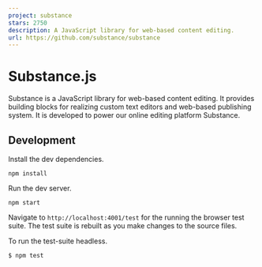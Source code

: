 ```yaml
---
project: substance
stars: 2750
description: A JavaScript library for web-based content editing.
url: https://github.com/substance/substance
---
```


Substance.js
============

Substance is a JavaScript library for web-based content editing. It provides building blocks for realizing custom text editors and web-based publishing system. It is developed to power our online editing platform Substance.

Development
-----------

Install the dev dependencies.

```
npm install
```

Run the dev server.

```
npm start
```

Navigate to `http://localhost:4001/test` for the running the browser test suite. The test suite is rebuilt as you make changes to the source files.

To run the test-suite headless.

```
$ npm test
```
